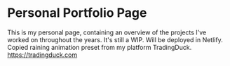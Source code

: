 # Personal Portfolio Page

This is my personal page, containing an overview of the projects I've worked on throughout the years. It's still a WIP. Will be deployed in Netlify.
Copied raining animation preset from my platform TradingDuck. https://tradingduck.com
